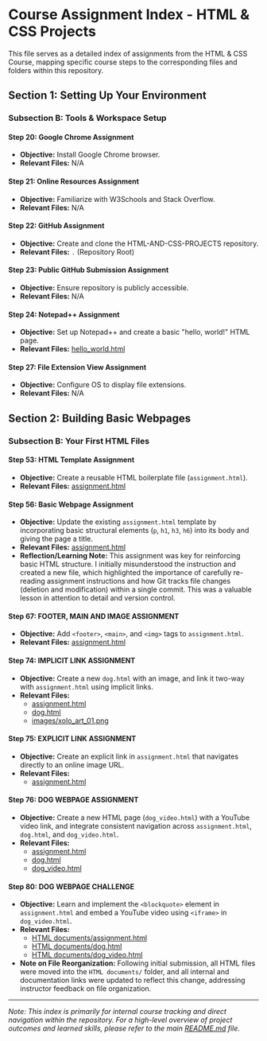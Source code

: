 # Course Assignment Index - HTML & CSS Projects

This file serves as a detailed index of assignments from the HTML & CSS Course, mapping specific course steps to the corresponding files and folders within this repository.

## Section 1: Setting Up Your Environment

### Subsection B: Tools & Workspace Setup

#### Step 20: Google Chrome Assignment
* **Objective:** Install Google Chrome browser.
* **Relevant Files:** N/A

#### Step 21: Online Resources Assignment
* **Objective:** Familiarize with W3Schools and Stack Overflow.
* **Relevant Files:** N/A

#### Step 22: GitHub Assignment
* **Objective:** Create and clone the HTML-AND-CSS-PROJECTS repository.
* **Relevant Files:** `.` (Repository Root)

#### Step 23: Public GitHub Submission Assignment
* **Objective:** Ensure repository is publicly accessible.
* **Relevant Files:** N/A

#### Step 24: Notepad++ Assignment
* **Objective:** Set up Notepad++ and create a basic "hello, world!" HTML page.
* **Relevant Files:** [hello_world.html](hello_world.html)

#### Step 27: File Extension View Assignment
* **Objective:** Configure OS to display file extensions.
* **Relevant Files:** N/A

## Section 2: Building Basic Webpages

### Subsection B: Your First HTML Files

#### Step 53: HTML Template Assignment
* **Objective:** Create a reusable HTML boilerplate file (`assignment.html`).
* **Relevant Files:** [assignment.html](HTML%20documents/assignment.html)

#### Step 56: Basic Webpage Assignment
* **Objective:** Update the existing `assignment.html` template by incorporating basic structural elements (`p`, `h1`, `h3`, `h6`) into its body and giving the page a title.
* **Relevant Files:** [assignment.html](assignment.html)
* **Reflection/Learning Note:** This assignment was key for reinforcing basic HTML structure. I initially misunderstood the instruction and created a new file, which highlighted the importance of carefully re-reading assignment instructions and how Git tracks file changes (deletion and modification) within a single commit. This was a valuable lesson in attention to detail and version control.

#### Step 67: FOOTER, MAIN AND IMAGE ASSIGNMENT
* **Objective:** Add `<footer>`, `<main>`, and `<img>` tags to `assignment.html`.
* **Relevant Files:** [assignment.html](HTML%20documents/assignment.html)

#### Step 74: IMPLICIT LINK ASSIGNMENT
* **Objective:** Create a new `dog.html` with an image, and link it two-way with `assignment.html` using implicit links.
* **Relevant Files:**
    * [assignment.html](HTML%20documents/assignment.html)
    * [dog.html](HTML%20documents/dog.html)
    * [images/xolo_art_01.png](images/xolo_art_01.png)

#### Step 75: EXPLICIT LINK ASSIGNMENT
* **Objective:** Create an explicit link in `assignment.html` that navigates directly to an online image URL.
* **Relevant Files:**
    * [assignment.html](HTML%20documents/assignment.html)

#### Step 76: DOG WEBPAGE ASSIGNMENT
* **Objective:** Create a new HTML page (`dog_video.html`) with a YouTube video link, and integrate consistent navigation across `assignment.html`, `dog.html`, and `dog_video.html`.
* **Relevant Files:**
    * [assignment.html](HTML%20documents/assignment.html)
    * [dog.html](HTML%20documents/dog.html)
    * [dog_video.html](HTML%20documents/dog_video.html)

#### Step 80: DOG WEBPAGE CHALLENGE
* **Objective:** Learn and implement the `<blockquote>` element in `assignment.html` and embed a YouTube video using `<iframe>` in `dog_video.html`.
* **Relevant Files:**
    * [HTML documents/assignment.html](HTML%20documents/assignment.html)
    * [HTML documents/dog.html](HTML%20documents/dog.html)
    * [HTML documents/dog_video.html](HTML%20documents/dog_video.html)
* **Note on File Reorganization:** Following initial submission, all HTML files were moved into the `HTML documents/` folder, and all internal and documentation links were updated to reflect this change, addressing instructor feedback on file organization.

---

*Note: This index is primarily for internal course tracking and direct navigation within the repository. For a high-level overview of project outcomes and learned skills, please refer to the main [README.md](README.md) file.*